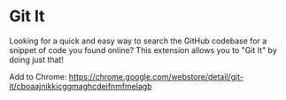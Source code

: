 Git It
===================================

Looking for a quick and easy way to search the GitHub codebase for a snippet of code you found online? This extension allows you to "Git It" by doing just that!

Add to Chrome: https://chrome.google.com/webstore/detail/git-it/cboaajnikkicggmaghcdeifnmfmelagb